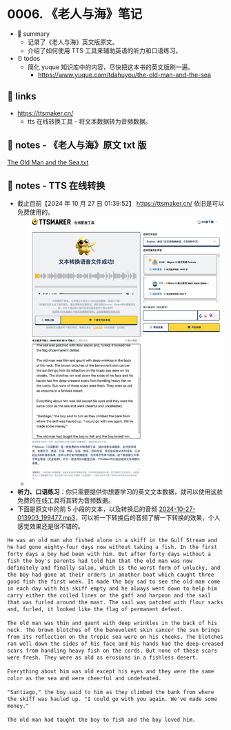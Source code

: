 # 0006. 《老人与海》笔记

- 📝 summary
  - 记录了《老人与海》英文版原文。
  - 介绍了如何使用 TTS 工具来辅助英语的听力和口语练习。
- ⏰ todos
  - 简化 yuque 知识库中的内容，尽快把这本书的英文版刷一遍。
    - https://www.yuque.com/tdahuyou/the-old-man-and-the-sea

## 🔗 links

- https://ttsmaker.cn/
  - tts 在线转换工具 - 将文本数据转为音频数据。

## 📒 notes - 《老人与海》原文 txt 版

[The Old Man and the Sea.txt](./The%20Old%20Man%20and%20the%20Sea.txt)

## 📒 notes - TTS 在线转换

- 截止目前【2024 年 10 月 27 日 01:39:52】 https://ttsmaker.cn/ 依旧是可以免费使用的。
  - ![](md-imgs/2024-10-27-01-41-12.png)
- **听力、口语练习**：你只需要提供你想要学习的英文文本数据，就可以使用这款免费的在线工具将其转为音频数据。
- 下面是原文中的前 5 小段的文本，以及转换后的音频 [2024-10-27-013903_199477.mp3](./2024-10-27-013903_199477.mp3)，可以听一下转换后的音频了解一下转换的效果，个人感觉效果还是很不错的。

```
He was an old man who fished alone in a skiff in the Gulf Stream and he had gone eighty-four days now without taking a fish. In the first forty days a boy had been with him. But after forty days without a fish the boy's parents had told him that the old man was now definitely and finally salao, which is the worst form of unlucky, and the boy had gone at their orders in another boat which caught three good fish the first week. It made the boy sad to see the old man come in each day with his skiff empty and he always went down to help him carry either the coiled lines or the gaff and harpoon and the sail that was furled around the mast. The sail was patched with flour sacks and, furled, it looked like the flag of permanent defeat.

The old man was thin and gaunt with deep wrinkles in the back of his neck. The brown blotches of the benevolent skin cancer the sun brings from its reflection on the tropic sea were on his cheeks. The blotches ran well down the sides of his face and his hands had the deep-creased scars from handling heavy fish on the cords. But none of these scars were fresh. They were as old as erosions in a fishless desert.

Everything about him was old except his eyes and they were the same color as the sea and were cheerful and undefeated.

"Santiago," the boy said to him as they climbed the bank from where the skiff was hauled up. "I could go with you again. We've made some money."

The old man had taught the boy to fish and the boy loved him.
```